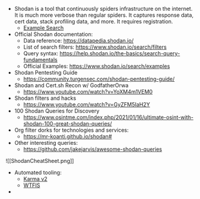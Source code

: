 - Shodan is a tool that continuously spiders infrastructure on the internet. It is much more verbose than regular spiders. It captures response data, cert data, stack profiling data, and more. It requires registration.
	- [Example Search](https://www.shodan.io/search?query=twitch.tv)
- Official Shodan documentation:
	- Data reference: https://datapedia.shodan.io/  
	- List of search filters: https://www.shodan.io/search/filters  
	- Query syntax: https://help.shodan.io/the-basics/search-query-fundamentals 
	- Official Examples: https://www.shodan.io/search/examples
- Shodan Pentesting Guide
	- https://community.turgensec.com/shodan-pentesting-guide/
- Shodan and Cert.sh Recon w/ GodfatherOrwa
	- https://www.youtube.com/watch?v=YoXM4m1VEM0
- Shodan filters and hacks
	- https://www.youtube.com/watch?v=GyZFM5IaH2Y
- 100 Shodan Queries for Discovery
	- https://www.osintme.com/index.php/2021/01/16/ultimate-osint-with-shodan-100-great-shodan-queries/
- Org filter dorks for technologies and services:
	- https://mr-koanti.github.io/shodan#
- Other interesting queries:
	- https://github.com/jakejarvis/awesome-shodan-queries

![[ShodanCheatSheet.png]]
- Automated tooling:
	- [Karma v2](https://github.com/Dheerajmadhukar/karma_v2)
	- [WTFIS](https://github.com/pirxthepilot/wtfis)
- 

